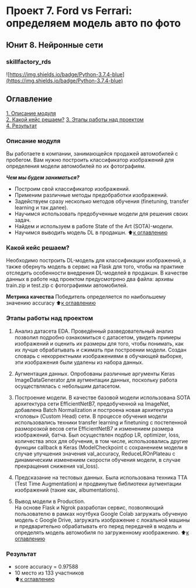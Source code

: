 # Проект 7. Ford vs Ferrari: определяем модель авто по фото 
## Юнит 8. Нейронные сети  
### skillfactory_rds  
![https://img.shields.io/badge/Python-3.7.4-blue](https://img.shields.io/badge/Python-3.7.4-blue)

## Оглавление  
[1. Описание модуля](https://github.com/StanislavNevezhin/skillfactory_rds/tree/master/module_8/README.md#Описание-модуля)  
[2. Какой кейс решаем?](https://github.com/StanislavNevezhin/skillfactory_rds/tree/master/module_8/README.md#Какой-кейс-решаем?) 
[3. Этапы работы над проектом](https://github.com/StanislavNevezhin/skillfactory_rds/tree/master/module_8/README.md#Этапы-работы-над-проектом)  
[4. Результат](https://github.com/StanislavNevezhin/skillfactory_rds/tree/master/module_8/README.md#Результат)  

### Описание модуля  
Вы работаете в компании, занимающейся продажей автомобилей с пробегом.
Вам нужно построить классификатор изображений для определения модели автомобилей по их фотографиям.   

***Чем мы будем заниматься?***  
- Построим свой классификатор изображений.
- Применим различные методы предобработки изображений.
- Задействуем сразу несколько методов обучения (finetuning, transfer learning и так далее).
- Научимся использовать предобученные модели для решения своих задач.
- Найдем и используем в работе State of the Art (SOTA)-модели.
- Научимся выводить модель DL в продакшн.
:arrow_up:[к оглавлению](https://github.com/StanislavNevezhin/skillfactory_rds/tree/master/module_8/README.md#Оглавление)

### Какой кейс решаем?
Необходимо построить DL-модель для классификации изображений, а также обернуть модель в сервис на Flask для того, чтобы на практике отследить особенности внедрения DL-моделей в продакшн.
В качестве данных в работе над проектом предусмотрено два файла: архивы train.zip и test.zip с фотографиями автомобилей.

**Метрика качества**
Победитель определяется по наибольшему значению accuracy
:arrow_up:[к оглавлению](https://github.com/StanislavNevezhin/skillfactory_rds/tree/master/module_8/README.md#Оглавление)


### Этапы работы над проектом  
1. Анализ датасета EDA.
Проведённый разведовательный анализ позволил подробно ознакомиться с датасетом, увидеть примеры изображений и оценить их размеры для того, чтобы понимать, как их лучше обрабатывать и сжимать при построении модели.
Создан словарь с некорректными изображениями в обучающей выборке, эти изображения были удалены из набора данных.

2. Аугментация данных.
Опробованы различные аргументы Keras ImageDataGenerator для аугментации данных, поскольку работа осуществлялась с небольшим датасетом.

3. Построение модели.
В качестве базовой модели использована SOTA архитектура сети EfficientNetB7, предобученной на ImageNet, добавлена Batch Normalization и построена новая архитектура «головы» (Custom Head) сети.
В процессе обучения модели использовались техники transfer learning и finetuning с постепенной разморозкой весов сети EfficientNetB7 и изменением размера изображений, батча.
Был осуществлен подбор LR, optimizer, loss, количества эпох для обучения, в том числе, использовались другие функции callback в Keras (ModelCheckpoint с сохранением модели в случае улучшения значения val_accuracy, ReduceLROnPlateau с динамическим изменением скорости обучения модели, в случае прекращения снижения val_loss). 

4. Предсказание на тестовых данных.
Была использована техника TTA (Test Time Augmentation) и продвинутые библиотеки аугментации изображений (такие как, albumentations).

3. Вывод модели в Production.	
На основе Flask и Ngrok разработан сервис, позволяющий пользователю в рамках ноутбука Google Colab загружать обученую модель с Google Drive, загружать изображение c локальной машины и предварительно обрабатывать его перед передачей в модель и определять модель автомобиля по загруженному изображению.
:arrow_up:[к оглавлению](https://github.com/StanislavNevezhin/skillfactory_rds/tree/master/module_8/README.md#Оглавление)

### Результат  
- score accuracy = 0.97588 
- 10 место из 133 участников  
:arrow_up:[к оглавлению](https://github.com/StanislavNevezhin/skillfactory_rds/tree/master/module_8/README.md#Оглавление)